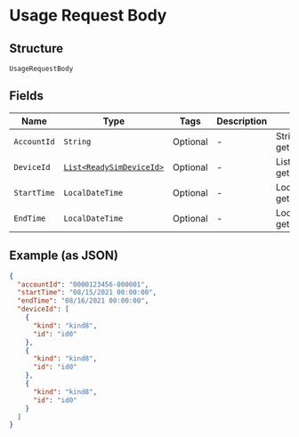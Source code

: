 
# Usage Request Body

## Structure

`UsageRequestBody`

## Fields

| Name | Type | Tags | Description | Getter | Setter |
|  --- | --- | --- | --- | --- | --- |
| `AccountId` | `String` | Optional | - | String getAccountId() | setAccountId(String accountId) |
| `DeviceId` | [`List<ReadySimDeviceId>`](../../doc/models/ready-sim-device-id.md) | Optional | - | List<ReadySimDeviceId> getDeviceId() | setDeviceId(List<ReadySimDeviceId> deviceId) |
| `StartTime` | `LocalDateTime` | Optional | - | LocalDateTime getStartTime() | setStartTime(LocalDateTime startTime) |
| `EndTime` | `LocalDateTime` | Optional | - | LocalDateTime getEndTime() | setEndTime(LocalDateTime endTime) |

## Example (as JSON)

```json
{
  "accountId": "0000123456-000001",
  "startTime": "08/15/2021 00:00:00",
  "endTime": "08/16/2021 00:00:00",
  "deviceId": [
    {
      "kind": "kind8",
      "id": "id0"
    },
    {
      "kind": "kind8",
      "id": "id0"
    },
    {
      "kind": "kind8",
      "id": "id0"
    }
  ]
}
```

